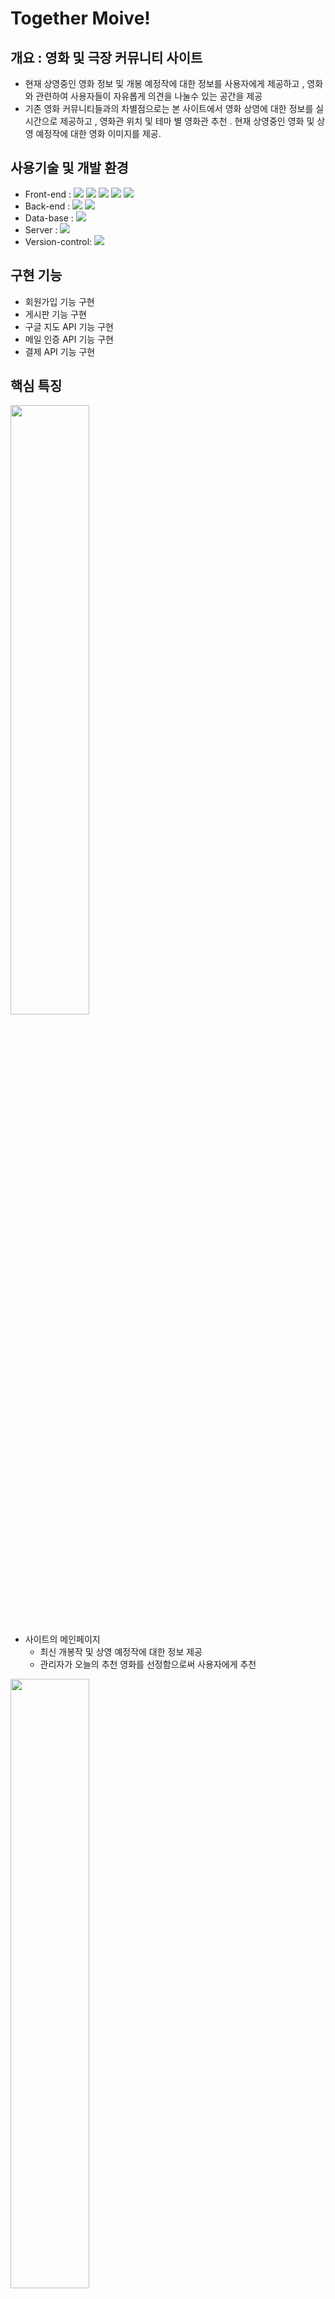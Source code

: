 # Together Moive!

## 개요 : 영화 및 극장  커뮤니티 사이트 

+ 현재 상영중인 영화 정보 및 개봉 예정작에 대한 정보를 사용자에게 제공하고 , 영화와 관련하여 사용자들이 자유롭게 의견을 나눌수 있는 공간을 제공 
+ 기존 영화 커뮤니티들과의 차별점으로는 본 사이트에서 영화 상영에 대한 정보를 실시간으로 제공하고 , 영화관 위치 및 테마 별 영화관 추천 . 현재 상영중인 영화 및 상영 예정작에 대한 영화 이미지를 제공.


## 사용기술 및 개발 환경

+ Front-end : <img src="https://img.shields.io/badge/html-E34F26?style=for-the-badge&logo=html5&logoColor=white"> <img src="https://img.shields.io/badge/css-1572B6?style=for-the-badge&logo=css3&logoColor=white"> <img src="https://img.shields.io/badge/javascript-F7DF1E?style=for-the-badge&logo=javascript&logoColor=black"> <img src="https://img.shields.io/badge/jquery-0769AD?style=for-the-badge&logo=jquery&logoColor=white"> <img src="https://img.shields.io/badge/bootstrap-7952B3?style=for-the-badge&logo=bootstrap&logoColor=white">
+ Back-end : <img src="https://img.shields.io/badge/JAVA-007396?style=for-the-badge&logo=java&logoColor=white"> <img src="https://img.shields.io/badge/Spring-6DB33F?style=for-the-badge&logo=Spring&logoColor=white">   
+ Data-base : <img src="https://img.shields.io/badge/oracle-F80000?style=for-the-badge&logo=oracle&logoColor=white">
+ Server : <img src="https://img.shields.io/badge/github-181717?style=for-the-badge&logo=github&logoColor=white">  
+ Version-control: <img src="https://img.shields.io/badge/apache tomcat-F8DC75?style=for-the-badge&logo=apachetomcat&logoColor=white">

## 구현 기능 

+ 회원가입 기능 구현 
+ 게시판 기능 구현 
+ 구글 지도 API 기능 구현 
+ 메일 인증 API 기능 구현 
+ 결제 API 기능 구현


## 핵심 특징
<img src ="https://user-images.githubusercontent.com/73329610/128127585-bd6851a6-33a6-4881-997e-e8b6ea37239a.png" width="50%" height="50%">

* 사이트의 메인페이지 
  * 최신 개봉작 및 상영 예정작에 대한 정보 제공  
  * 관리자가 오늘의 추천 영화를 선정함으로써 사용자에게 추천  
  

<img src ="https://user-images.githubusercontent.com/73329610/128128857-3bd94d1e-09f0-4744-84ac-2656944b5ec5.png" width="50%" height="50%">

* 박스오피스 , 최신 개봉작, 상영예정작을 구분하여 사용자에게 영회 정보 제공 


<img src ="https://user-images.githubusercontent.com/73329610/128127631-797ad6fa-1643-429a-8ba8-e1bc77a6cb84.png" width="50%" height="50%">

* 친구 , 커플 , 솔로가 갈만한 영화관 특징을 구분지어 영화관 정보 제공 
  

## 설계 주안점
+ 홈페이지 로그인 시 일반회원 , 관리자로 나누어 각각의 필요한 기능 및 페이지 구현 
+ Front-end view 단 구현 시 Include 와 jsp 및 csss 코드를 분리하여 코드 재활용 향상
+ 각 단위 기능 별로 책임자를 선정하여 기능 구현 
+ 깃 허브 이용시 팀장과 팀원들로 구분하여 각 역할에 맞는 업무 수행 
+ 에러 발생 시 원인 및 해결 방안을 팀장 및 팀원들에게 공유 


## 팀원별 단위 업무

임 종 부 (팀장) : 프로젝트 일정 관리 / 프로젝트 기술 가이드 / 깃허브 관리 / 프로젝트 Front-end 구현 / 맴버 기능구현 

전 상 수 : DB 생성 및 관리 / 영화 정보 게시판을 통해 영화 정볼르 제공하는 기능을 담당 및 구현

이 규 진 : 메인페이지 / 로그인 / 회원 가입 / 굿즈 / 구매 페이지 작성 / Goods 사진 게시판을 통해 상품등록 및 상품판매 기능 구현 
         
서 민 기 : 추천영화 , 오늘의 영화 CRUD 구현 / 게시판 소분류 목록 / 상세보기 /

윤 선 아 : 로그인바 , 헤더 및 footer 구현 / 기능 상 세분하여 각각의 파일에 인쿨르드할 수 있도록 수정 

김 신    :  회원 탈퇴 view 및 기능 단 구현 
